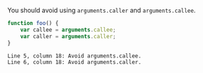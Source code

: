 You should avoid using `arguments.caller` and `arguments.callee`.

```js
function foo() {
    var callee = arguments.callee;
    var caller = arguments.caller;
}
```
```output
Line 5, column 18: Avoid arguments.callee.
Line 6, column 18: Avoid arguments.caller.
```
